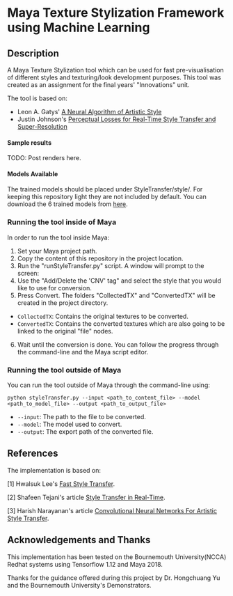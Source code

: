 # Maya Texture Stylization Framework using  Machine Learning

Description
---
A Maya Texture Stylization tool which can be used for fast pre-visualisation of different styles and texturing/look development purposes. This tool was created as an assignment for the final years' "Innovations" unit.

The tool is based on:
* Leon A. Gatys' [A Neural Algorithm of Artistic Style](https://arxiv.org/abs/1508.06576)
* Justin Johnson's [Perceptual Losses for Real-Time Style Transfer and Super-Resolution](http://cs.stanford.edu/people/jcjohns/eccv16)

#### Sample results

TODO: Post renders here.

#### Models Available
The trained models should be placed under StyleTransfer/style/. For keeping this repository light they are not included by default. You can download the 6 trained models from [here](https://mega.nz/#F!VEAm1CDD!ILTR1TA5zFJ_Cp9I5DRofg).

### Running the tool inside of Maya
In order to run the tool inside Maya:

1. Set your Maya project path.
2. Copy the content of this repository in the project location.
3. Run the "runStyleTransfer.py" script. A window will prompt to the screen:
4. Use the "Add/Delete the 'CNV' tag" and select the style that you would like to use for conversion.
5. Press Convert. The folders "CollectedTX" and "ConvertedTX" will be created in the project directory.
* `CollectedTX`: Contains the original textures to be converted.
* `ConvertedTX`: Contains the converted textures which are also going to be linked to the original "file" nodes.
6. Wait until the conversion is done. You can follow the progress through the command-line and the Maya script editor. 


### Running the tool outside of Maya  
You can run the tool outside of Maya through the command-line using:
```
python styleTransfer.py --input <path_to_content_file> --model <path_to_model_file> --output <path_to_output_file> 
```

* `--input`: The path to the file to be converted.
* `--model`: The model used to convert.
* `--output`: The export path of the converted file.  

## References

The implementation is based on:

[1] Hwalsuk Lee's [Fast Style Transfer](https://github.com/hwalsuklee/tensorflow-fast-style-transfer).

[2] Shafeen Tejani's article [Style Transfer in Real-Time](https://shafeentejani.github.io/2017-01-03/fast-style-transfer/).

[3] Harish Narayanan's article [Convolutional Neural Networks For Artistic Style Transfer](https://harishnarayanan.org/writing/artistic-style-transfer/).


## Acknowledgements and Thanks
This implementation has been tested on the Bournemouth University(NCCA) Redhat systems using Tensorflow 1.12 and Maya 2018.

Thanks for the guidance offered during this project by Dr. Hongchuang Yu and the Bournemouth University's Demonstrators.
